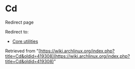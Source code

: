 # Cd

Redirect page

Redirect to:

*   [Core utilities](/index.php?title=Core_utilities&redirect=no "Core utilities")

Retrieved from "[https://wiki.archlinux.org/index.php?title=Cd&oldid=419308](https://wiki.archlinux.org/index.php?title=Cd&oldid=419308)"